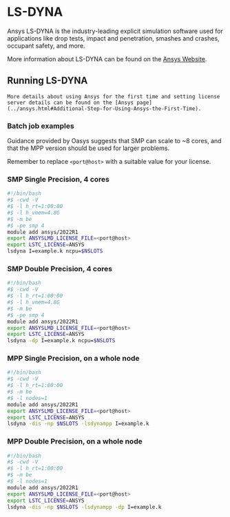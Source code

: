 # LS-DYNA

Ansys LS-DYNA is the industry-leading explicit simulation software used for
applications like drop tests, impact and penetration, smashes and crashes,
occupant safety, and more.

More information about LS-DYNA can be found on the [Ansys Website](https://www.ansys.com/en-gb/products/structures/ansys-ls-dyna).

## Running LS-DYNA

```{note}
More details about using Ansys for the first time and setting license server details can be found on the [Ansys page](../ansys.html#Additional-Step-for-Using-Ansys-the-First-Time).
```

### Batch job examples

Guidance provided by Oasys suggests that SMP can scale to ~8 cores, and that
the MPP version should be used for larger problems.

Remember to replace `<port@host>` with a suitable value for your license.

### SMP Single Precision, 4 cores
```bash
#!/bin/bash
#$ -cwd -V
#$ -l h_rt=1:00:00
#$ -l h_vmem=4.8G
#$ -m be
#$ -pe smp 4
module add ansys/2022R1
export ANSYSLMD_LICENSE_FILE=<port@host>
export LSTC_LICENSE=ANSYS
lsdyna I=example.k ncpu=$NSLOTS
```

### SMP Double Precision, 4 cores
```bash
#!/bin/bash
#$ -cwd -V
#$ -l h_rt=1:00:00
#$ -l h_vmem=4.8G
#$ -m be
#$ -pe smp 4
module add ansys/2022R1
export ANSYSLMD_LICENSE_FILE=<port@host>
export LSTC_LICENSE=ANSYS
lsdyna -dp I=example.k ncpu=$NSLOTS
```

### MPP Single Precision, on a whole node
```bash
#!/bin/bash
#$ -cwd -V
#$ -l h_rt=1:00:00
#$ -m be
#$ -l nodes=1
module add ansys/2022R1
export ANSYSLMD_LICENSE_FILE=<port@host>
export LSTC_LICENSE=ANSYS
lsdyna -dis -np $NSLOTS -lsdynampp I=example.k
```

### MPP Double Precision, on a whole node
```bash
#!/bin/bash
#$ -cwd -V
#$ -l h_rt=1:00:00
#$ -m be
#$ -l nodes=1
module add ansys/2022R1
export ANSYSLMD_LICENSE_FILE=<port@host>
export LSTC_LICENSE=ANSYS
lsdyna -dis -np $NSLOTS -lsdynampp -dp I=example.k
```
